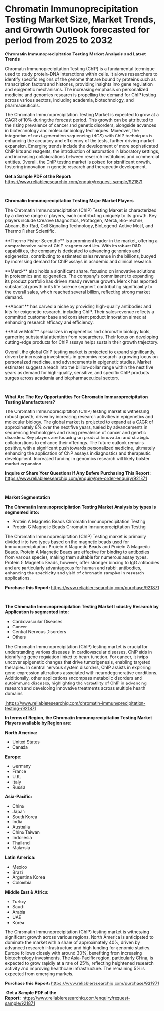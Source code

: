 <p><h1>Chromatin Immunoprecipitation Testing Market Size, Market Trends, and Growth Outlook forecasted for period from 2025 to 2032</h1></p><p><strong>Chromatin Immunoprecipitation Testing Market Analysis and Latest Trends</strong></p>
<p><p>Chromatin Immunoprecipitation Testing (ChIP) is a fundamental technique used to study protein-DNA interactions within cells. It allows researchers to identify specific regions of the genome that are bound by proteins such as transcription factors and histones, providing insights into gene regulation and epigenetic mechanisms. The increasing emphasis on personalized medicine and genomics research is propelling the demand for ChIP testing across various sectors, including academia, biotechnology, and pharmaceuticals.</p><p>The Chromatin Immunoprecipitation Testing Market is expected to grow at a CAGR of 10% during the forecast period. This growth can be attributed to the rising prevalence of cancer and genetic disorders, alongside advances in biotechnology and molecular biology techniques. Moreover, the integration of next-generation sequencing (NGS) with ChIP techniques is enhancing the accuracy and efficiency of the tests, further driving market expansion. Emerging trends include the development of more sophisticated ChIP kits and reagents, the introduction of automation in laboratory settings, and increasing collaborations between research institutions and commercial entities. Overall, the ChIP testing market is poised for significant growth, fostering innovation in genetic research and therapeutic development.</p></p>
<p><strong>Get a Sample PDF of the Report:&nbsp;</strong> <a href="https://www.reliableresearchiq.com/enquiry/request-sample/921871?utm_campaign=1896&utm_medium=2&utm_source=Github&utm_content=ia&utm_term=18042025&utm_id=chromatin-immunoprecipitation-testing">https://www.reliableresearchiq.com/enquiry/request-sample/921871</a></p>
<p>&nbsp;</p>
<p><strong>Chromatin Immunoprecipitation Testing Major Market Players</strong></p>
<p><p>The Chromatin Immunoprecipitation (ChIP) Testing Market is characterized by a diverse range of players, each contributing uniquely to its growth. Key players include Creative Diagnostics, Profacgen, Merck, Bio-Techne, Abcam, Bio-Rad, Cell Signaling Technology, BioLegend, Active Motif, and Thermo Fisher Scientific.</p><p>**Thermo Fisher Scientific** is a prominent leader in the market, offering a comprehensive suite of ChIP reagents and kits. With its robust R&D capabilities, the company is dedicated to advancing genomics and epigenetics, contributing to estimated sales revenue in the billions, buoyed by increasing demand for ChIP assays in academic and clinical research.</p><p>**Merck** also holds a significant share, focusing on innovative solutions in proteomics and epigenetics. The company's commitment to expanding its product portfolio has driven steady revenue growth. Merck has reported substantial growth in its life science segment contributing significantly to the overall sales, which reached several billion, reflecting strong market demand.</p><p>**Abcam** has carved a niche by providing high-quality antibodies and kits for epigenetic research, including ChIP. Their sales revenue reflects a committed customer base and consistent product innovation aimed at enhancing research efficacy and efficiency.</p><p>**Active Motif** specializes in epigenetics and chromatin biology tools, garnering substantial attention from researchers. Their focus on developing cutting-edge products for ChIP assays helps sustain their growth trajectory.</p><p>Overall, the global ChIP testing market is projected to expand significantly, driven by increasing investments in genomics research, a growing focus on personalized medicine, and advancements in epigenetic studies. Market estimates suggest a reach into the billion-dollar range within the next five years as demand for high-quality, sensitive, and specific ChIP products surges across academia and biopharmaceutical sectors.</p></p>
<p>&nbsp;</p>
<p><strong>What Are The Key Opportunities For Chromatin Immunoprecipitation Testing Manufacturers?</strong></p>
<p><p>The Chromatin Immunoprecipitation (ChIP) testing market is witnessing robust growth, driven by increasing research activities in epigenetics and molecular biology. The global market is projected to expand at a CAGR of approximately 8% over the next five years, fueled by advancements in sequencing technologies and rising prevalence of cancer and genetic disorders. Key players are focusing on product innovation and strategic collaborations to enhance their offerings. The future outlook remains positive, with a significant push towards personalized medicine, ultimately enhancing the application of ChIP assays in diagnostics and therapeutic development. Increased funding in genomics research will likely bolster market expansion.</p></p>
<p><strong>Inquire or Share Your Questions If Any Before Purchasing This Report:</strong> <a href="https://www.reliableresearchiq.com/enquiry/pre-order-enquiry/921871?utm_campaign=1896&utm_medium=2&utm_source=Github&utm_content=ia&utm_term=18042025&utm_id=chromatin-immunoprecipitation-testing">https://www.reliableresearchiq.com/enquiry/pre-order-enquiry/921871</a></p>
<p>&nbsp;</p>
<p><strong>Market Segmentation</strong></p>
<p><strong>The Chromatin Immunoprecipitation Testing Market Analysis by types is segmented into:</strong></p>
<p><ul><li>Protein A Magnetic Beads Chromatin Immunoprecipitation Testing</li><li>Protein G Magnetic Beads Chromatin Immunoprecipitation Testing</li></ul></p>
<p><p>The Chromatin Immunoprecipitation (ChIP) Testing market is primarily divided into two types based on the magnetic beads used for immunoprecipitation: Protein A Magnetic Beads and Protein G Magnetic Beads. Protein A Magnetic Beads are effective for binding to antibodies from various species, making them suitable for numerous assay types. Protein G Magnetic Beads, however, offer stronger binding to IgG antibodies and are particularly advantageous for human and rabbit antibodies, enhancing the specificity and yield of chromatin samples in research applications.</p></p>
<p><strong>Purchase this Report:&nbsp;</strong><a href="https://www.reliableresearchiq.com/purchase/921871?utm_campaign=1896&utm_medium=2&utm_source=Github&utm_content=ia&utm_term=18042025&utm_id=chromatin-immunoprecipitation-testing">https://www.reliableresearchiq.com/purchase/921871</a></p>
<p>&nbsp;</p>
<p><strong>The Chromatin Immunoprecipitation Testing Market Industry Research by Application is segmented into:</strong></p>
<p><ul><li>Cardiovascular Diseases</li><li>Cancer</li><li>Central Nervous Disorders</li><li>Others</li></ul></p>
<p><p>The Chromatin Immunoprecipitation (ChIP) testing market is crucial for understanding various diseases. In cardiovascular diseases, ChIP aids in identifying gene regulation linked to heart function. For cancer, it helps uncover epigenetic changes that drive tumorigenesis, enabling targeted therapies. In central nervous system disorders, ChIP assists in exploring gene-expression alterations associated with neurodegenerative conditions. Additionally, other applications encompass metabolic disorders and autoimmune diseases, highlighting the versatility of ChIP in advancing research and developing innovative treatments across multiple health domains.</p></p>
<p><a href="https://www.reliableresearchiq.com/chromatin-immunoprecipitation-testing-r921871?utm_campaign=1896&utm_medium=2&utm_source=Github&utm_content=ia&utm_term=18042025&utm_id=chromatin-immunoprecipitation-testing">&nbsp;https://www.reliableresearchiq.com/chromatin-immunoprecipitation-testing-r921871</a></p>
<p><strong>In terms of Region, the Chromatin Immunoprecipitation Testing Market Players available by Region are:</strong></p>
<p>
    <p> <strong> North America: </strong>
        <ul>
            <li>United States</li>
            <li>Canada</li>
        </ul>
        </p> 
    <p> <strong> Europe: </strong>
        <ul>
            <li>Germany</li>
            <li>France</li>
            <li>U.K.</li>
            <li>Italy</li>
            <li>Russia</li>
        </ul>
        </p> 
    <p> <strong> Asia-Pacific: </strong>
        <ul>
            <li>China</li>
            <li>Japan</li>
            <li>South Korea</li>
            <li>India</li>
            <li>Australia</li>
            <li>China Taiwan</li>
            <li>Indonesia</li>
            <li>Thailand</li>
            <li>Malaysia</li>
        </ul>
        </p> 
    <p> <strong> Latin America: </strong>
        <ul>
            <li>Mexico</li>
            <li>Brazil</li>
            <li>Argentina Korea</li>
            <li>Colombia</li>
        </ul>
        </p> 
    <p> <strong> Middle East & Africa: </strong>
        <ul>
            <li>Turkey</li>
            <li>Saudi</li>
            <li>Arabia</li>
            <li>UAE</li>
            <li>Korea</li>
        </ul>
    </p>
    </p>
<p><p>The Chromatin Immunoprecipitation (ChIP) testing market is witnessing significant growth across various regions. North America is anticipated to dominate the market with a share of approximately 40%, driven by advanced research infrastructure and high funding for genomic studies. Europe follows closely with around 30%, benefiting from increasing biotechnology investments. The Asia-Pacific region, particularly China, is expected to grow rapidly at a rate of 25%, reflecting heightened research activity and improving healthcare infrastructure. The remaining 5% is expected from emerging markets.</p></p>
<p><strong>Purchase this Report: </strong><a href="https://www.reliableresearchiq.com/purchase/921871?utm_campaign=1896&utm_medium=2&utm_source=Github&utm_content=ia&utm_term=18042025&utm_id=chromatin-immunoprecipitation-testing">https://www.reliableresearchiq.com/purchase/921871</a></p>
<p>&nbsp;<strong>Get a Sample PDF of the Report:&nbsp;&nbsp;</strong><a href="https://www.reliableresearchiq.com/enquiry/request-sample/921871?utm_campaign=1896&utm_medium=2&utm_source=Github&utm_content=ia&utm_term=18042025&utm_id=chromatin-immunoprecipitation-testing">https://www.reliableresearchiq.com/enquiry/request-sample/921871</a></p>
<p><strong></strong></p>
<p><p></p><p></p><p></p></p>